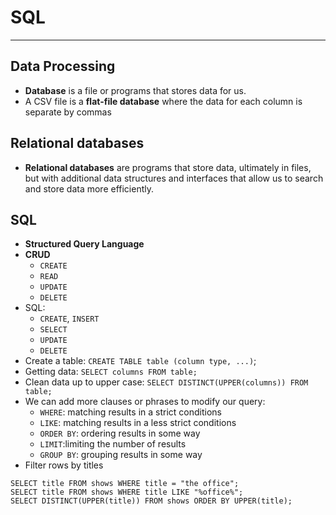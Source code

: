 # SQL

---

##  Data Processing

- **Database** is a file or programs that stores data for us.
- A CSV file is a **flat-file database** where the data for each column is separate by commas 

## Relational databases

- **Relational databases** are programs that store data, ultimately in files, but with additional data structures and interfaces that allow us to search and store data more efficiently.

## SQL

- **Structured Query Language** 
- **CRUD**
	- `CREATE`
	- `READ`
	- `UPDATE`
	- `DELETE`
- SQL:
	- `CREATE`, `INSERT`
	- `SELECT`
	- `UPDATE`
	- `DELETE`
- Create a table: `CREATE TABLE table (column type, ...)`;
- Getting data: `SELECT columns FROM table;  `
- Clean data up to upper case: `SELECT DISTINCT(UPPER(columns)) FROM table;`
- We can add more clauses or phrases to modify our query:
	- `WHERE`: matching results in a strict conditions
	- `LIKE`: matching results in a less strict conditions
	- `ORDER BY`: ordering results in some way
	- `LIMIT`:limiting the number of results
	- `GROUP BY`: grouping results in some way
-  Filter rows by titles

```sqlite
SELECT title FROM shows WHERE title = "the office";
SELECT title FROM shows WHERE title LIKE "%office%";
SELECT DISTINCT(UPPER(title)) FROM shows ORDER BY UPPER(title); 
```


